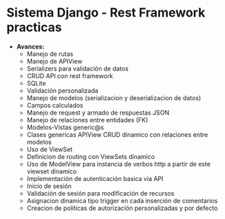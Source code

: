 <h1>Sistema Django - Rest Framework practicas</h1>


<ul>
    <li> <b>Avances: </b>
        <ul>
            <li>Manejo de rutas</li>  
            <li>Manejo de APIView</li>  
            <li>Serializers para validación de datos</li>  
            <li>CRUD API con rest framework</li>  
            <li>SQLite</li>  
            <li>Validación personalizada</li>  
            <li>Manejo de modelos (serializacion y deserializacion de datos)</li>  
            <li>Campos calculados</li>  
            <li>Manejo de request y armado de respuestas JSON</li>  
            <li>Manejo de relaciones entre entidades (FK)</li>  
            <li>Modelos-Vistas generic@s</li>
            <li>Clases genericas APIView CRUD dinamico con relaciones entre modelos</li>
            <li>Uso de ViewSet</li>
            <li>Definicion de routing con ViewSets dinamico</li>
            <li>Uso de ModelView para instancia de verbos http a partir de este viewset dinamico</li>
            <li>Implementación de autenticación basica via API</li>
            <li>Inicio de sesión</li>
            <li>Validación de sesión para modificación de recursos</li> 
            <li>Asignacion dinamica tipo trigger en cada inserción de comentarios</li>
            <li>Creacion de politicas de autorización personalizadas y por defecto</li>
        </ul>
  </li>  
</ul>